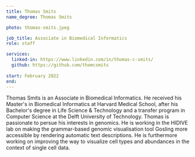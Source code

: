 ```yaml
---
title: Thomas Smits
name_degree: Thomas Smits

photo: thomas-smits.jpeg

job_title: Associate in Biomedical Informatics
role: staff

services:
  linked-in: https://www.linkedin.com/in/thomas-c-smits/
  github: https://github.com/thomcsmits
    
start: February 2022
end:
---
```

Thomas Smits is an Associate in Biomedical Informatics. He received his Master's in Biomedical Informatics at Harvard Medical School, after his Bachelor's degree in Life Science & Technology and a transfer program in Computer Science at the Delft University of Technology. Thomas is passionate to persue his interests in genomics. He is working in the HIDIVE lab on making the grammar-based genomic visualisation tool Gosling more accessible by rendering automatic text descriptions. He is furthermore working on improving the way to visualize cell types and abundances in the context of single cell data. 